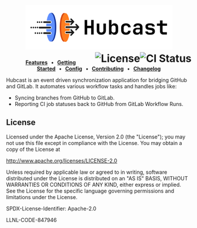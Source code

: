 <div align="center">
<h1>
<img src="logo/logo.svg" width="400" alt="Hubcast logo"/>
<br clear="all">
<a href="https://github.com/llnl/hubcast/actions/workflows/ci.yml"><img src="https://github.com/llnl/hubcast/actions/workflows/ci.yml/badge.svg" alt="CI Status" align="right"></a>
<a href="/LICENSE"><img src="https://img.shields.io/github/license/llnl/hubcast" alt="License" align="right"></a>
</h1>

**[Features]&nbsp;&nbsp;&nbsp;•&nbsp;&nbsp;&nbsp;[Getting Started]&nbsp;&nbsp;&nbsp;•&nbsp;&nbsp;&nbsp;[Config]&nbsp;&nbsp;&nbsp;•&nbsp;&nbsp;&nbsp;[Contributing]&nbsp;&nbsp;&nbsp;•&nbsp;&nbsp;&nbsp;[Changelog]**

[Features]: #features
[Getting Started]: /docs/getting-started.md
[Config]: /docs/getting-started.md
[Contributing]: /docs/CONTRIBUTING.md
[Changelog]: /releases

</div>

Hubcast is an event driven synchronization application for bridging GitHub and GitLab. It automates various workflow tasks and handles jobs like:

- Syncing branches from GitHub to GitLab.
- Reporting CI job statuses back to GitHub from GitLab Workflow Runs.


## License

Licensed under the Apache License, Version 2.0 (the "License");
you may not use this file except in compliance with the License.
You may obtain a copy of the License at

http://www.apache.org/licenses/LICENSE-2.0

Unless required by applicable law or agreed to in writing, software
distributed under the License is distributed on an "AS IS" BASIS,
WITHOUT WARRANTIES OR CONDITIONS OF ANY KIND, either express or implied.
See the License for the specific language governing permissions and
limitations under the License.

SPDX-License-Identifier: Apache-2.0

LLNL-CODE-847946
